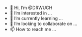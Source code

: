 - 👋 Hi, I’m @DRWUCH
- 👀 I’m interested in ...
- 🌱 I’m currently learning ...
- 💞️ I’m looking to collaborate on ...
- 📫 How to reach me ...

<!---
DRWUCH/DRWUCH is a ✨ special ✨ repository because its `README.md` (this file) appears on your GitHub profile.
You can click the Preview link to take a look at your changes.
--->
